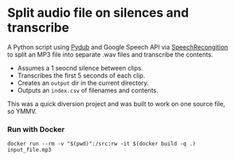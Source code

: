 # Split audio file on silences and transcribe

A Python script using [Pydub](https://github.com/jiaaro/pydub) and Google Speech API via [SpeechRecongition](https://github.com/Uberi/speech_recognition) to split an MP3 file into separate .wav files and transcribe the contents.

- Assumes a 1 seocnd silence between clips.
- Transcribes the first 5 seconds of each clip.
- Creates an ```output``` dir in the current directory.
- Outputs an ```index.csv``` of filenames and contents.

This was a quick diversion project and was built to work on one source file, so YMMV.

### Run with Docker
```
docker run --rm -v "$(pwd)":/src:rw -it $(docker build -q .) input_file.mp3
```
